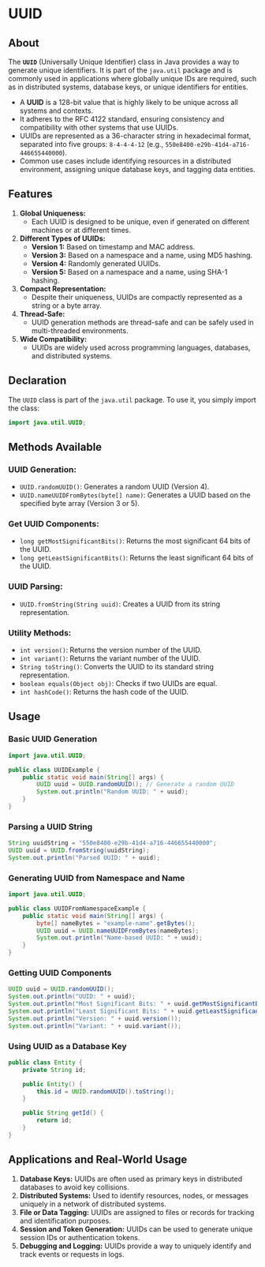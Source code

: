 # UUID

## About

The **`UUID`** (Universally Unique Identifier) class in Java provides a way to generate unique identifiers. It is part of the `java.util` package and is commonly used in applications where globally unique IDs are required, such as in distributed systems, database keys, or unique identifiers for entities.

* A **UUID** is a 128-bit value that is highly likely to be unique across all systems and contexts.
* It adheres to the RFC 4122 standard, ensuring consistency and compatibility with other systems that use UUIDs.
* UUIDs are represented as a 36-character string in hexadecimal format, separated into five groups: `8-4-4-4-12` (e.g., `550e8400-e29b-41d4-a716-446655440000`).
* Common use cases include identifying resources in a distributed environment, assigning unique database keys, and tagging data entities.

## **Features**

1. **Global Uniqueness:**
   * Each UUID is designed to be unique, even if generated on different machines or at different times.
2. **Different Types of UUIDs:**
   * **Version 1:** Based on timestamp and MAC address.
   * **Version 3:** Based on a namespace and a name, using MD5 hashing.
   * **Version 4:** Randomly generated UUIDs.
   * **Version 5:** Based on a namespace and a name, using SHA-1 hashing.
3. **Compact Representation:**
   * Despite their uniqueness, UUIDs are compactly represented as a string or a byte array.
4. **Thread-Safe:**
   * UUID generation methods are thread-safe and can be safely used in multi-threaded environments.
5. **Wide Compatibility:**
   * UUIDs are widely used across programming languages, databases, and distributed systems.

## **Declaration**

The `UUID` class is part of the `java.util` package. To use it, you simply import the class:

```java
import java.util.UUID;
```

## **Methods Available**

### **UUID Generation:**

* `UUID.randomUUID()`: Generates a random UUID (Version 4).
* `UUID.nameUUIDFromBytes(byte[] name)`: Generates a UUID based on the specified byte array (Version 3 or 5).

### **Get UUID Components:**

* `long getMostSignificantBits()`: Returns the most significant 64 bits of the UUID.
* `long getLeastSignificantBits()`: Returns the least significant 64 bits of the UUID.

### **UUID Parsing:**

* `UUID.fromString(String uuid)`: Creates a UUID from its string representation.

### **Utility Methods:**

* `int version()`: Returns the version number of the UUID.
* `int variant()`: Returns the variant number of the UUID.
* `String toString()`: Converts the UUID to its standard string representation.
* `boolean equals(Object obj)`: Checks if two UUIDs are equal.
* `int hashCode()`: Returns the hash code of the UUID.

## **Usage**

### **Basic UUID Generation**

```java
import java.util.UUID;

public class UUIDExample {
    public static void main(String[] args) {
        UUID uuid = UUID.randomUUID(); // Generate a random UUID
        System.out.println("Random UUID: " + uuid);
    }
}
```

### **Parsing a UUID String**

```java
String uuidString = "550e8400-e29b-41d4-a716-446655440000";
UUID uuid = UUID.fromString(uuidString);
System.out.println("Parsed UUID: " + uuid);
```

### **Generating UUID from Namespace and Name**

```java
import java.util.UUID;

public class UUIDFromNamespaceExample {
    public static void main(String[] args) {
        byte[] nameBytes = "example-name".getBytes();
        UUID uuid = UUID.nameUUIDFromBytes(nameBytes);
        System.out.println("Name-based UUID: " + uuid);
    }
}
```

### **Getting UUID Components**

```java
UUID uuid = UUID.randomUUID();
System.out.println("UUID: " + uuid);
System.out.println("Most Significant Bits: " + uuid.getMostSignificantBits());
System.out.println("Least Significant Bits: " + uuid.getLeastSignificantBits());
System.out.println("Version: " + uuid.version());
System.out.println("Variant: " + uuid.variant());
```

### **Using UUID as a Database Key**

```java
public class Entity {
    private String id;

    public Entity() {
        this.id = UUID.randomUUID().toString();
    }

    public String getId() {
        return id;
    }
}
```

## **Applications and Real-World Usage**

1. **Database Keys:** UUIDs are often used as primary keys in distributed databases to avoid key collisions.
2. **Distributed Systems:** Used to identify resources, nodes, or messages uniquely in a network of distributed systems.
3. **File or Data Tagging:** UUIDs are assigned to files or records for tracking and identification purposes.
4. **Session and Token Generation:** UUIDs can be used to generate unique session IDs or authentication tokens.
5. **Debugging and Logging:** UUIDs provide a way to uniquely identify and track events or requests in logs.
